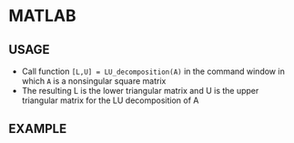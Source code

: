# MATLAB 
## USAGE
- Call function `[L,U] = LU_decomposition(A)` in the command window in which `A` is a nonsingular square matrix
- The resulting L is the lower triangular matrix and U is the upper triangular matrix for the LU decomposition of A 

## EXAMPLE
